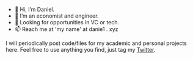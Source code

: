 - 👋 Hi, I’m Daniel.
- 👀 I’m an economist and engineer.
- 🌱 Looking for opportunities in VC or tech.
- 📫 Reach me at 'my name' at danie1 . xyz

I will periodically post code/files for my academic and personal projects here. Feel free to use anything you find, just tag my [Twitter](https://twitter.com/NecessaryForm).
